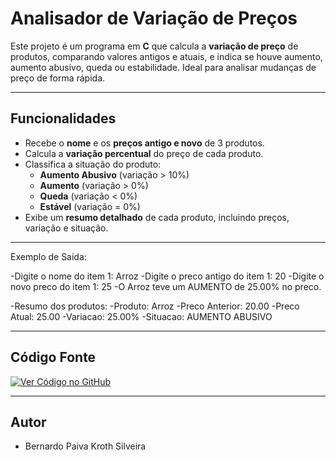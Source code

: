 # Analisador de Variação de Preços

Este projeto é um programa em **C** que calcula a **variação de preço** de produtos, comparando valores antigos e atuais, e indica se houve aumento, aumento abusivo, queda ou estabilidade. Ideal para analisar mudanças de preço de forma rápida.

---

## Funcionalidades

- Recebe o **nome** e os **preços antigo e novo** de 3 produtos.  
- Calcula a **variação percentual** do preço de cada produto.  
- Classifica a situação do produto:
  - **Aumento Abusivo** (variação > 10%)  
  - **Aumento** (variação > 0%)  
  - **Queda** (variação < 0%)  
  - **Estável** (variação = 0%)  
- Exibe um **resumo detalhado** de cada produto, incluindo preços, variação e situação.

---
Exemplo de Saida:

 -Digite o nome do item 1: Arroz
  -Digite o preco antigo do item 1: 20
  -Digite o novo preco do item 1: 25
 -O Arroz teve um AUMENTO de 25.00% no preco.

-Resumo dos produtos:
-Produto: Arroz
-Preco Anterior: 20.00
-Preco Atual: 25.00
-Variacao: 25.00%
-Situacao: AUMENTO ABUSIVO


---

## Código Fonte

[![Ver Código no GitHub](https://img.shields.io/badge/Código-GitHub-blue?style=for-the-badge&logo=github)](https://github.com/SEU_USUARIO/NOME_DO_REPOSITORIO/blob/main/precos.c)

---

## Autor

- Bernardo Paiva Kroth Silveira


